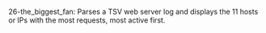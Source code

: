26-the_biggest_fan: Parses a TSV web server log and displays the 11 hosts or IPs with the most requests, most active first.
